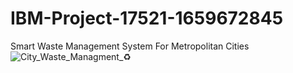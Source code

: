 # IBM-Project-17521-1659672845
Smart Waste Management System For Metropolitan Cities
![City_Waste_Managment_♻️](https://user-images.githubusercontent.com/73785492/193410304-a94a33b5-7f5d-4294-9fdf-de8af8eed233.png)
